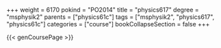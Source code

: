 +++
weight = 6170
pokind = "PO2014"
title = "physics617"
degree = "msphysik2"
parents = ["physics61c"]
tags = ["msphysik2", "physics617", "physics61c"]
categories = ["course"]
bookCollapseSection = false
+++

{{< genCoursePage >}}
